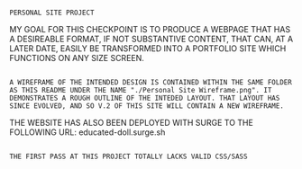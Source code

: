 ~~~~~~~~~~~~~~~~~~~~~~~~~~~~~~~~~~~~~~~~~~~~~~~~~~~~~~~~~~~~~~~~~~~~~~~~~~~~~~~~~~~~~~~~~~

PERSONAL SITE PROJECT

~~~~~~~~~~~~~~~~~~~~~~~~~~~~~~~~~~~~~~~~~~~~~~~~~~~~~~~~~~~~~~~~~~~~~~~~~~~~~~~~~~~~~~~~~~

MY GOAL FOR THIS CHECKPOINT IS TO PRODUCE A WEBPAGE THAT HAS A DESIREABLE FORMAT, IF NOT SUBSTANTIVE CONTENT, THAT CAN, AT A LATER DATE, EASILY BE TRANSFORMED INTO A PORTFOLIO SITE WHICH FUNCTIONS ON ANY SIZE SCREEN.

~~~~~~~~~~~~~~~~~~~~~~~~~~~~~~~~~~~~~~~~~~~~~~~~~~~~~~~~~~~~~~~~~~~~~~~~~~~~~~~~~~~~~~~~~~

A WIREFRAME OF THE INTENDED DESIGN IS CONTAINED WITHIN THE SAME FOLDER AS THIS README UNDER THE NAME "./Personal Site Wireframe.png". IT DEMONSTRATES A ROUGH OUTLINE OF THE INTEDED LAYOUT. THAT LAYOUT HAS SINCE EVOLVED, AND SO V.2 OF THIS SITE WILL CONTAIN A NEW WIREFRAME.

~~~~~~~~~~~~~~~~~~~~~~~~~~~~~~~~~~~~~~~~~~~~~~~~~~~~~~~~~~~~~~~~~~~~~~~~~~~~~~~~~~~~~~~~~~

THE WEBSITE HAS ALSO BEEN DEPLOYED WITH SURGE TO THE FOLLOWING URL: educated-doll.surge.sh

~~~~~~~~~~~~~~~~~~~~~~~~~~~~~~~~~~~~~~~~~~~~~~~~~~~~~~~~~~~~~~~~~~~~~~~~~~~~~~~~~~~~~~~~~~

THE FIRST PASS AT THIS PROJECT TOTALLY LACKS VALID CSS/SASS
